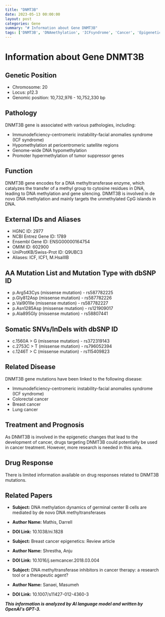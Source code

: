 ```yaml
---
title: "DNMT3B"
date: 2023-05-13 00:00:00
layout: post
categories: Gene
summary: "# Information about Gene DNMT3B"
tags: ['DNMT3B', 'DNAmethylation', 'ICFsyndrome', 'Cancer', 'Epigenetics', 'DrugResponse', 'DeNovoDNAmethylation', 'Methyltransferase']
---
```


# Information about Gene DNMT3B

## Genetic Position
- Chromosome: 20
- Locus: p12.3
- Genomic position: 10,732,976 - 10,752,330 bp

## Pathology
DNMT3B gene is associated with various pathologies, including:

- Immunodeficiency-centromeric instability-facial anomalies syndrome (ICF syndrome)
- Hypomethylation at pericentromeric satellite regions
- Genome-wide DNA hypomethylation
- Promoter hypermethylation of tumor suppressor genes

## Function
DNMT3B gene encodes for a DNA methyltransferase enzyme, which catalyzes the transfer of a methyl group to cytosine residues in DNA, leading to DNA methylation and gene silencing. DNMT3B is involved in de novo DNA methylation and mainly targets the unmethylated CpG islands in DNA.

## External IDs and Aliases
- HGNC ID: 2977
- NCBI Entrez Gene ID: 1789
- Ensembl Gene ID: ENSG00000164754
- OMIM ID: 602900
- UniProtKB/Swiss-Prot ID: Q9UBC3
- Aliases: ICF, ICF1, M.HsaIIIB

## AA Mutation List and Mutation Type with dbSNP ID
- p.Arg543Cys (missense mutation) - rs587782225
- p.Gly812Asp (missense mutation) - rs587782226
- p.Val901Ile (missense mutation) - rs587782227
- p.Asn1285Asp (missense mutation) - rs121909017
- p.Ala895Gly (missense mutation) - rs58807441

## Somatic SNVs/InDels with dbSNP ID
- c.1560A > G (missense mutation) - rs372319143
- c.2753C > T (missense mutation) - rs796052394
- c.1246T > C (missense mutation) - rs115409823

## Related Disease
DNMT3B gene mutations have been linked to the following disease:
- Immunodeficiency-centromeric instability-facial anomalies syndrome (ICF syndrome)
- Colorectal cancer
- Breast cancer
- Lung cancer

## Treatment and Prognosis
As DNMT3B is involved in the epigenetic changes that lead to the development of cancer, drugs targeting DNMT3B could potentially be used in cancer treatment. However, more research is needed in this area.

## Drug Response
There is limited information available on drug responses related to DNMT3B mutations.

## Related Papers
- **Subject:** DNA methylation dynamics of germinal center B cells are mediated by de novo DNA methyltransferases
- **Author Name:** Mathis, Darrell
- **DOI Link:** 10.1038/ni.1828 

- **Subject:** Breast cancer epigenetics: Review article
- **Author Name:** Shrestha, Anju 
- **DOI Link:** 10.1016/j.semcancer.2018.03.004

- **Subject:** DNA methyltransferase inhibitors in cancer therapy: a research tool or a therapeutic agent?
- **Author Name:** Sanaei, Masumeh 
- **DOI Link:** 10.1007/s11427-012-4360-3

**_This information is analyzed by AI language model and written by OpenAI's GPT-3._**